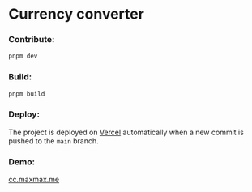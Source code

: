 # Currency converter

### Contribute:

```bash
pnpm dev
```

### Build:

```bash
pnpm build
```

### Deploy:

The project is deployed on [Vercel](https://vercel.com/) automatically when a new commit is pushed to the `main` branch.

### Demo:

[cc.maxmax.me](https://cc.maxmax.me/)
